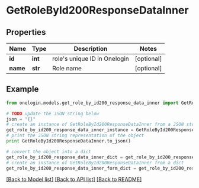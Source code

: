 # GetRoleById200ResponseDataInner


## Properties
Name | Type | Description | Notes
------------ | ------------- | ------------- | -------------
**id** | **int** | role&#39;s unique ID in Onelogin | [optional] 
**name** | **str** | Role name | [optional] 

## Example

```python
from onelogin.models.get_role_by_id200_response_data_inner import GetRoleById200ResponseDataInner

# TODO update the JSON string below
json = "{}"
# create an instance of GetRoleById200ResponseDataInner from a JSON string
get_role_by_id200_response_data_inner_instance = GetRoleById200ResponseDataInner.from_json(json)
# print the JSON string representation of the object
print GetRoleById200ResponseDataInner.to_json()

# convert the object into a dict
get_role_by_id200_response_data_inner_dict = get_role_by_id200_response_data_inner_instance.to_dict()
# create an instance of GetRoleById200ResponseDataInner from a dict
get_role_by_id200_response_data_inner_form_dict = get_role_by_id200_response_data_inner.from_dict(get_role_by_id200_response_data_inner_dict)
```
[[Back to Model list]](../README.md#documentation-for-models) [[Back to API list]](../README.md#documentation-for-api-endpoints) [[Back to README]](../README.md)


